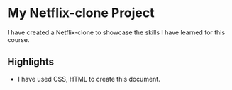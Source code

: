 # My Netflix-clone Project

I have created a Netflix-clone to showcase the skills I have learned for this course.

## Highlights

- I have used CSS, HTML to create this document.
